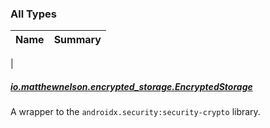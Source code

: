 

### All Types

| Name | Summary |
|---|---|
|

##### [io.matthewnelson.encrypted_storage.EncryptedStorage](../io.matthewnelson.encrypted_storage/-encrypted-storage/index.md)

A wrapper to the `androidx.security:security-crypto` library.


